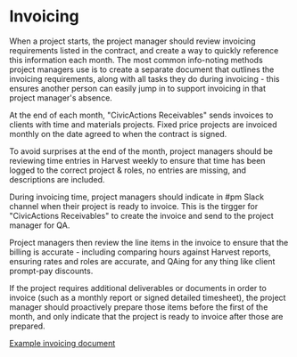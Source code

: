 # Invoicing

When a project starts, the project manager should review invoicing requirements listed in the contract, and create a way to quickly reference this information each month. The most common info-noting methods project managers use is to create a separate document that outlines the invoicing requirements, along with all tasks they do during invoicing - this ensures another person can easily jump in to support invoicing in that project manager's absence. 

At the end of each month, "CivicActions Receivables" sends invoices to clients with time and materials projects. Fixed price projects are invoiced monthly on the date agreed to when the contract is signed. 

To avoid surprises at the end of the month, project managers should be reviewing time entries in Harvest weekly to ensure that time has been logged to the correct project & roles, no entries are missing, and descriptions are included.

During invoicing time, project managers should indicate in #pm Slack channel when their project is ready to invoice. This is the tirgger for "CivicActions Receivables" to create the invoice and send to the project manager for QA. 

Project managers then review the line items in the invoice to ensure that the billing is accurate - including comparing hours against Harvest reports, ensuring rates and roles are accurate, and QAing for any thing like client prompt-pay discounts.

If the project requires additional deliverables or documents in order to invoice (such as a monthly report or signed detailed timesheet), the project manager should proactively prepare those items before the first of the month, and only indicate that the project is ready to invoice after those are prepared. 

[Example invoicing document](https://docs.google.com/document/d/1MXVH7uKWHLQ2w1L-bgINkJiqrJx3yXyHKkG_6n6hQAk)
